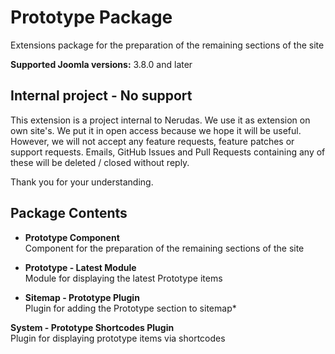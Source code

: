 # Prototype Package
Extensions package for the preparation of the remaining sections of the site

**Supported Joomla versions:** 3.8.0 and later  


## Internal project - No support
This extension is a project internal to Nerudas. We use it as extension on own site's. We put it in open access because we hope it will be useful. However, we will not accept any feature requests, feature patches or support requests. Emails, GitHub Issues and Pull Requests containing any of these will be deleted / closed without reply.

Thank you for your understanding.


## Package Contents
* **Prototype Component**  
Component for the preparation of the remaining sections of the site

* **Prototype - Latest Module**  
Module for displaying the latest Prototype items

* **Sitemap - Prototype Plugin**  
Plugin for adding the Prototype section to sitemap* 

**System - Prototype Shortcodes Plugin**  
Plugin for displaying prototype items via shortcodes